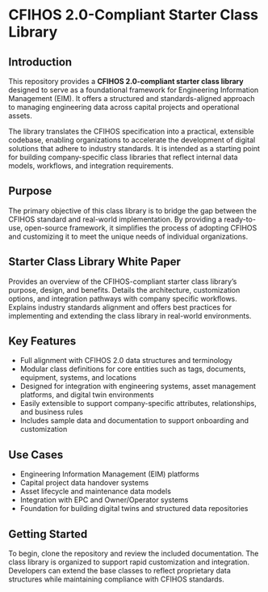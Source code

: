 
# CFIHOS 2.0-Compliant Starter Class Library

## Introduction

This repository provides a **CFIHOS 2.0-compliant starter class library** designed to serve as a foundational framework for Engineering Information Management (EIM). It offers a structured and standards-aligned approach to managing engineering data across capital projects and operational assets.

The library translates the CFIHOS specification into a practical, extensible codebase, enabling organizations to accelerate the development of digital solutions that adhere to industry standards. It is intended as a starting point for building company-specific class libraries that reflect internal data models, workflows, and integration requirements.

## Purpose

The primary objective of this class library is to bridge the gap between the CFIHOS standard and real-world implementation. By providing a ready-to-use, open-source framework, it simplifies the process of adopting CFIHOS and customizing it to meet the unique needs of individual organizations.

## Starter Class Library White Paper

Provides an overview of the CFIHOS-compliant starter class library’s purpose, design, and benefits. Details the architecture, customization options, and integration pathways with company specific workflows. Explains industry standards alignment and offers best practices for implementing and extending the class library in real-world environments.


## Key Features

- Full alignment with CFIHOS 2.0 data structures and terminology
- Modular class definitions for core entities such as tags, documents, equipment, systems, and locations
- Designed for integration with engineering systems, asset management platforms, and digital twin environments
- Easily extensible to support company-specific attributes, relationships, and business rules
- Includes sample data and documentation to support onboarding and customization

## Use Cases

- Engineering Information Management (EIM) platforms
- Capital project data handover systems
- Asset lifecycle and maintenance data models
- Integration with EPC and Owner/Operator systems
- Foundation for building digital twins and structured data repositories

## Getting Started

To begin, clone the repository and review the included documentation. The class library is organized to support rapid customization and integration. Developers can extend the base classes to reflect proprietary data structures while maintaining compliance with CFIHOS standards.
